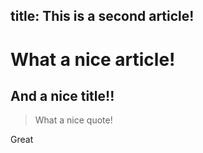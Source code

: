 title: This is a second article!
-------
# What a nice article!

## And a nice title!!

> What a nice quote!

Great

